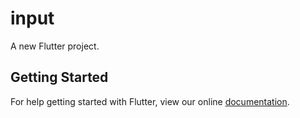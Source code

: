 # input

A new Flutter project.

## Getting Started

For help getting started with Flutter, view our online
[documentation](https://flutter.io/).
